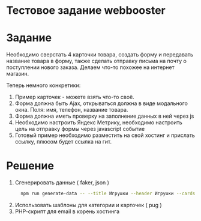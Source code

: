 # Тестовое задание webbooster

# Задание
Необходимо сверстать 4 карточки товара, создать форму и передавать название товара в форму, также сделать отправку письма на почту о поступлении нового заказа. Делаем что-то похожее на интернет магазин.

Теперь немного конкретики:

1. Пример карточек - можете взять что-то своё.
2. Форма должна быть Ajax, открываться должна в виде модального окна. Поля: имя, телефон, название товара.
3. Форма должна иметь проверку на заполнение данных в ней через js
4. Необходимо настроить Яндекс Метрику, необходимо настроить цель на отправку формы через javascript событие
5. Готовый пример необходимо разместить на свой хостинг и прислать ссылку, плюсом будет ссылка на гит.

# Решение
1. Сгенерировать данные ( faker, json )
    ```sh
      npm run generate-data -- --title Игрушки --header Игрушки --cards 15
    ```
2. Использовать шаблоны для категории и карточек ( pug )
3. PHP-cкрипт для email в корень хостинга

